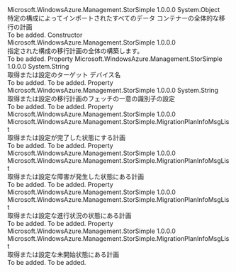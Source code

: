 <Type Name="MigrationPlanMsg" FullName="Microsoft.WindowsAzure.Management.StorSimple.MigrationPlanMsg">
  <TypeSignature Language="C#" Value="public class MigrationPlanMsg" />
  <TypeSignature Language="ILAsm" Value=".class public auto ansi beforefieldinit MigrationPlanMsg extends System.Object" />
  <TypeSignature Language="DocId" Value="T:Microsoft.WindowsAzure.Management.StorSimple.MigrationPlanMsg" />
  <TypeSignature Language="VB.NET" Value="Public Class MigrationPlanMsg" />
  <TypeSignature Language="F#" Value="type MigrationPlanMsg = class" />
  <AssemblyInfo>
    <AssemblyName>Microsoft.WindowsAzure.Management.StorSimple</AssemblyName>
    <AssemblyVersion>1.0.0.0</AssemblyVersion>
  </AssemblyInfo>
  <Base>
    <BaseTypeName>System.Object</BaseTypeName>
  </Base>
  <Interfaces />
  <Docs>
    <summary>
            特定の構成によってインポートされたすべてのデータ コンテナーの全体的な移行の計画
            </summary>
    <remarks>To be added.</remarks>
  </Docs>
  <Members>
    <Member MemberName=".ctor">
      <MemberSignature Language="C#" Value="public MigrationPlanMsg (Microsoft.WindowsAzure.Management.StorSimple.Models.MigrationPlan migrationPlan);" />
      <MemberSignature Language="ILAsm" Value=".method public hidebysig specialname rtspecialname instance void .ctor(class Microsoft.WindowsAzure.Management.StorSimple.Models.MigrationPlan migrationPlan) cil managed" />
      <MemberSignature Language="DocId" Value="M:Microsoft.WindowsAzure.Management.StorSimple.MigrationPlanMsg.#ctor(Microsoft.WindowsAzure.Management.StorSimple.Models.MigrationPlan)" />
      <MemberSignature Language="F#" Value="new Microsoft.WindowsAzure.Management.StorSimple.MigrationPlanMsg : Microsoft.WindowsAzure.Management.StorSimple.Models.MigrationPlan -&gt; Microsoft.WindowsAzure.Management.StorSimple.MigrationPlanMsg" Usage="new Microsoft.WindowsAzure.Management.StorSimple.MigrationPlanMsg migrationPlan" />
      <MemberType>Constructor</MemberType>
      <AssemblyInfo>
        <AssemblyName>Microsoft.WindowsAzure.Management.StorSimple</AssemblyName>
        <AssemblyVersion>1.0.0.0</AssemblyVersion>
      </AssemblyInfo>
      <Parameters>
        <Parameter Name="migrationPlan" Type="Microsoft.WindowsAzure.Management.StorSimple.Models.MigrationPlan" />
      </Parameters>
      <Docs>
        <param name="migrationPlan"></param>
        <summary>
            指定された構成の移行計画の全体の構築します。
            </summary>
        <remarks>To be added.</remarks>
      </Docs>
    </Member>
    <Member MemberName="DeviceName">
      <MemberSignature Language="C#" Value="public string DeviceName { get; set; }" />
      <MemberSignature Language="ILAsm" Value=".property instance string DeviceName" />
      <MemberSignature Language="DocId" Value="P:Microsoft.WindowsAzure.Management.StorSimple.MigrationPlanMsg.DeviceName" />
      <MemberSignature Language="VB.NET" Value="Public Property DeviceName As String" />
      <MemberSignature Language="F#" Value="member this.DeviceName : string with get, set" Usage="Microsoft.WindowsAzure.Management.StorSimple.MigrationPlanMsg.DeviceName" />
      <MemberType>Property</MemberType>
      <AssemblyInfo>
        <AssemblyName>Microsoft.WindowsAzure.Management.StorSimple</AssemblyName>
        <AssemblyVersion>1.0.0.0</AssemblyVersion>
      </AssemblyInfo>
      <ReturnValue>
        <ReturnType>System.String</ReturnType>
      </ReturnValue>
      <Docs>
        <summary>
            取得または設定のターゲット デバイス名
            </summary>
        <value>To be added.</value>
        <remarks>To be added.</remarks>
      </Docs>
    </Member>
    <Member MemberName="LegacyConfigId">
      <MemberSignature Language="C#" Value="public string LegacyConfigId { get; set; }" />
      <MemberSignature Language="ILAsm" Value=".property instance string LegacyConfigId" />
      <MemberSignature Language="DocId" Value="P:Microsoft.WindowsAzure.Management.StorSimple.MigrationPlanMsg.LegacyConfigId" />
      <MemberSignature Language="VB.NET" Value="Public Property LegacyConfigId As String" />
      <MemberSignature Language="F#" Value="member this.LegacyConfigId : string with get, set" Usage="Microsoft.WindowsAzure.Management.StorSimple.MigrationPlanMsg.LegacyConfigId" />
      <MemberType>Property</MemberType>
      <AssemblyInfo>
        <AssemblyName>Microsoft.WindowsAzure.Management.StorSimple</AssemblyName>
        <AssemblyVersion>1.0.0.0</AssemblyVersion>
      </AssemblyInfo>
      <ReturnValue>
        <ReturnType>System.String</ReturnType>
      </ReturnValue>
      <Docs>
        <summary>
            取得または設定の移行計画のフェッチの一意の識別子の設定
            </summary>
        <value>To be added.</value>
        <remarks>To be added.</remarks>
      </Docs>
    </Member>
    <Member MemberName="MigrationTimeEstimationCompleted">
      <MemberSignature Language="C#" Value="public Microsoft.WindowsAzure.Management.StorSimple.MigrationPlanInfoMsgList MigrationTimeEstimationCompleted { get; set; }" />
      <MemberSignature Language="ILAsm" Value=".property instance class Microsoft.WindowsAzure.Management.StorSimple.MigrationPlanInfoMsgList MigrationTimeEstimationCompleted" />
      <MemberSignature Language="DocId" Value="P:Microsoft.WindowsAzure.Management.StorSimple.MigrationPlanMsg.MigrationTimeEstimationCompleted" />
      <MemberSignature Language="VB.NET" Value="Public Property MigrationTimeEstimationCompleted As MigrationPlanInfoMsgList" />
      <MemberSignature Language="F#" Value="member this.MigrationTimeEstimationCompleted : Microsoft.WindowsAzure.Management.StorSimple.MigrationPlanInfoMsgList with get, set" Usage="Microsoft.WindowsAzure.Management.StorSimple.MigrationPlanMsg.MigrationTimeEstimationCompleted" />
      <MemberType>Property</MemberType>
      <AssemblyInfo>
        <AssemblyName>Microsoft.WindowsAzure.Management.StorSimple</AssemblyName>
        <AssemblyVersion>1.0.0.0</AssemblyVersion>
      </AssemblyInfo>
      <ReturnValue>
        <ReturnType>Microsoft.WindowsAzure.Management.StorSimple.MigrationPlanInfoMsgList</ReturnType>
      </ReturnValue>
      <Docs>
        <summary>
            取得または設定が完了した状態にする計画
            </summary>
        <value>To be added.</value>
        <remarks>To be added.</remarks>
      </Docs>
    </Member>
    <Member MemberName="MigrationTimeEstimationFailed">
      <MemberSignature Language="C#" Value="public Microsoft.WindowsAzure.Management.StorSimple.MigrationPlanInfoMsgList MigrationTimeEstimationFailed { get; set; }" />
      <MemberSignature Language="ILAsm" Value=".property instance class Microsoft.WindowsAzure.Management.StorSimple.MigrationPlanInfoMsgList MigrationTimeEstimationFailed" />
      <MemberSignature Language="DocId" Value="P:Microsoft.WindowsAzure.Management.StorSimple.MigrationPlanMsg.MigrationTimeEstimationFailed" />
      <MemberSignature Language="VB.NET" Value="Public Property MigrationTimeEstimationFailed As MigrationPlanInfoMsgList" />
      <MemberSignature Language="F#" Value="member this.MigrationTimeEstimationFailed : Microsoft.WindowsAzure.Management.StorSimple.MigrationPlanInfoMsgList with get, set" Usage="Microsoft.WindowsAzure.Management.StorSimple.MigrationPlanMsg.MigrationTimeEstimationFailed" />
      <MemberType>Property</MemberType>
      <AssemblyInfo>
        <AssemblyName>Microsoft.WindowsAzure.Management.StorSimple</AssemblyName>
        <AssemblyVersion>1.0.0.0</AssemblyVersion>
      </AssemblyInfo>
      <ReturnValue>
        <ReturnType>Microsoft.WindowsAzure.Management.StorSimple.MigrationPlanInfoMsgList</ReturnType>
      </ReturnValue>
      <Docs>
        <summary>
            取得または設定な障害が発生した状態にある計画
            </summary>
        <value>To be added.</value>
        <remarks>To be added.</remarks>
      </Docs>
    </Member>
    <Member MemberName="MigrationTimeEstimationInProgress">
      <MemberSignature Language="C#" Value="public Microsoft.WindowsAzure.Management.StorSimple.MigrationPlanInfoMsgList MigrationTimeEstimationInProgress { get; set; }" />
      <MemberSignature Language="ILAsm" Value=".property instance class Microsoft.WindowsAzure.Management.StorSimple.MigrationPlanInfoMsgList MigrationTimeEstimationInProgress" />
      <MemberSignature Language="DocId" Value="P:Microsoft.WindowsAzure.Management.StorSimple.MigrationPlanMsg.MigrationTimeEstimationInProgress" />
      <MemberSignature Language="VB.NET" Value="Public Property MigrationTimeEstimationInProgress As MigrationPlanInfoMsgList" />
      <MemberSignature Language="F#" Value="member this.MigrationTimeEstimationInProgress : Microsoft.WindowsAzure.Management.StorSimple.MigrationPlanInfoMsgList with get, set" Usage="Microsoft.WindowsAzure.Management.StorSimple.MigrationPlanMsg.MigrationTimeEstimationInProgress" />
      <MemberType>Property</MemberType>
      <AssemblyInfo>
        <AssemblyName>Microsoft.WindowsAzure.Management.StorSimple</AssemblyName>
        <AssemblyVersion>1.0.0.0</AssemblyVersion>
      </AssemblyInfo>
      <ReturnValue>
        <ReturnType>Microsoft.WindowsAzure.Management.StorSimple.MigrationPlanInfoMsgList</ReturnType>
      </ReturnValue>
      <Docs>
        <summary>
            取得または設定な進行状況の状態にある計画
            </summary>
        <value>To be added.</value>
        <remarks>To be added.</remarks>
      </Docs>
    </Member>
    <Member MemberName="MigrationTimeEstimationNotStarted">
      <MemberSignature Language="C#" Value="public Microsoft.WindowsAzure.Management.StorSimple.MigrationPlanInfoMsgList MigrationTimeEstimationNotStarted { get; set; }" />
      <MemberSignature Language="ILAsm" Value=".property instance class Microsoft.WindowsAzure.Management.StorSimple.MigrationPlanInfoMsgList MigrationTimeEstimationNotStarted" />
      <MemberSignature Language="DocId" Value="P:Microsoft.WindowsAzure.Management.StorSimple.MigrationPlanMsg.MigrationTimeEstimationNotStarted" />
      <MemberSignature Language="VB.NET" Value="Public Property MigrationTimeEstimationNotStarted As MigrationPlanInfoMsgList" />
      <MemberSignature Language="F#" Value="member this.MigrationTimeEstimationNotStarted : Microsoft.WindowsAzure.Management.StorSimple.MigrationPlanInfoMsgList with get, set" Usage="Microsoft.WindowsAzure.Management.StorSimple.MigrationPlanMsg.MigrationTimeEstimationNotStarted" />
      <MemberType>Property</MemberType>
      <AssemblyInfo>
        <AssemblyName>Microsoft.WindowsAzure.Management.StorSimple</AssemblyName>
        <AssemblyVersion>1.0.0.0</AssemblyVersion>
      </AssemblyInfo>
      <ReturnValue>
        <ReturnType>Microsoft.WindowsAzure.Management.StorSimple.MigrationPlanInfoMsgList</ReturnType>
      </ReturnValue>
      <Docs>
        <summary>
            取得または設定な未開始状態にある計画
            </summary>
        <value>To be added.</value>
        <remarks>To be added.</remarks>
      </Docs>
    </Member>
  </Members>
</Type>